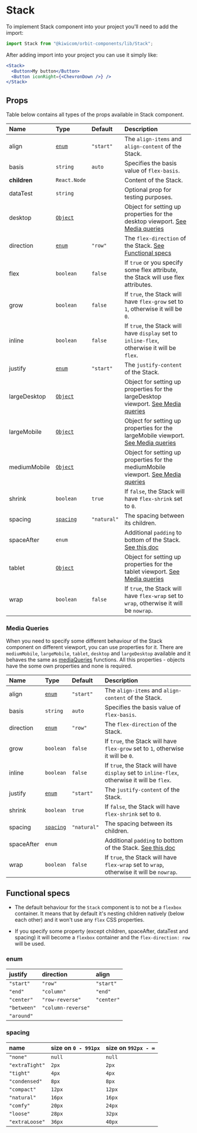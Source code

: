 # Stack
To implement Stack component into your project you'll need to add the import:
```jsx
import Stack from "@kiwicom/orbit-components/lib/Stack";
```
After adding import into your project you can use it simply like:
```jsx
<Stack>
  <Button>My button</Button>
  <Button iconRight={<ChevronDown />} />
</Stack>
```
## Props
Table below contains all types of the props available in Stack component.

| Name          | Type                        | Default      | Description                      |
| :------------ | :-------------------------- | :----------- | :------------------------------- |
| align         | [`enum`](#enum)             | `"start"`    | The `align-items` and `align-content` of the Stack.
| basis         | `string`                    | `auto`       | Specifies the basis value of `flex-basis`.
| **children**  | `React.Node`                |              | Content of the Stack.
| dataTest      | `string`                    |              | Optional prop for testing purposes.
| desktop       | [`Object`](#media-queries)  |              | Object for setting up properties for the desktop viewport. [See Media queries](#media-queries)
| direction     | [`enum`](#enum)             | `"row"`      | The `flex-direction` of the Stack. [See Functional specs](#functional-specs)
| flex          | `boolean`                   | `false`      | If `true` or you specify some flex attribute, the Stack will use flex attributes.
| grow          | `boolean`                   | `false`      | If `true`, the Stack will have `flex-grow` set to `1`, otherwise it will be `0`.
| inline        | `boolean`                   | `false`      | If `true`, the Stack will have `display` set to `inline-flex`, otherwise it will be `flex`.
| justify       | [`enum`](#enum)             | `"start"`    | The `justify-content` of the Stack.
| largeDesktop  | [`Object`](#media-queries)  |              | Object for setting up properties for the largeDesktop viewport. [See Media queries](#media-queries)
| largeMobile   | [`Object`](#media-queries)  |              | Object for setting up properties for the largeMobile viewport. [See Media queries](#media-queries)
| mediumMobile  | [`Object`](#media-queries)  |              | Object for setting up properties for the mediumMobile viewport. [See Media queries](#media-queries)
| shrink        | `boolean`                   | `true`       | If `false`, the Stack will have `flex-shrink` set to `0`.
| spacing       | [`spacing`](#spacing)       | `"natural"`  | The spacing between its children.
| spaceAfter    | `enum`                      |              | Additional `padding` to bottom of the Stack. [See this doc](https://github.com/kiwicom/orbit-components/tree/master/src/common/getSpacingToken)
| tablet        | [`Object`](#media-queries)  |              | Object for setting up properties for the tablet viewport. [See Media queries](#media-queries)
| wrap          | `boolean`                   | `false`      | If `true`, the Stack will have `flex-wrap` set to `wrap`, otherwise it will be `nowrap`.

### Media Queries
When you need to specify some different behaviour of the Stack component on different viewport, you can use properties for it.
There are `mediumMobile`, `largeMobile`, `tablet`, `desktop` and `largeDesktop` available and it behaves the same as [mediaQueries](https://github.com/kiwicom/orbit-components/tree/master/src/utils/mediaQuery) functions.
All this properties - objects have the some own properties and none is required.

| Name          | Type                        | Default      | Description                      |
| :------------ | :-------------------------- | :----------- | :------------------------------- |
| align         | [`enum`](#enum)             | `"start"`    | The `align-items` and `align-content` of the Stack.
| basis         | `string`                    | `auto`       | Specifies the basis value of `flex-basis`.
| direction     | [`enum`](#enum)             | `"row"`      | The `flex-direction` of the Stack.
| grow          | `boolean`                   | `false`      | If `true`, the Stack will have `flex-grow` set to `1`, otherwise it will be `0`.
| inline        | `boolean`                   | `false`      | If `true`, the Stack will have `display` set to `inline-flex`, otherwise it will be `flex`.
| justify       | [`enum`](#enum)             | `"start"`    | The `justify-content` of the Stack.
| shrink        | `boolean`                   | `true`       | If `false`, the Stack will have `flex-shrink` set to `0`.
| spacing       | [`spacing`](#spacing)       | `"natural"`  | The spacing between its children.
| spaceAfter    | `enum`                      |              | Additional `padding` to bottom of the Stack. [See this doc](https://github.com/kiwicom/orbit-components/tree/master/src/common/getSpacingToken)
| wrap          | `boolean`                   | `false`      | If `true`, the Stack will have `flex-wrap` set to `wrap`, otherwise it will be `nowrap`.

## Functional specs
* The default behaviour for the `Stack` component is to not be a `flexbox` container. It means that by default it's nesting children natively (below each other) and it won't use any `flex` CSS properties.

* If you specify some property (except children, spaceAfter, dataTest and spacing) it will become a `flexbox` container and the `flex-direction: row` will be used.

### enum

| justify     | direction           | align       |
| :---------- | :------------------ | :---------- |
| `"start"`   | `"row"`             | `"start"`   |
| `"end"`     | `"column"`          | `"end"`     | 
| `"center"`  | `"row-reverse"`     | `"center"`  |
| `"between"` | `"column-reverse"`  |
| `"around"`  |

### spacing

| name              | size on `0 - 991px` | size on `992px - ∞` |
| :---------------- | :------------------ | :------------------ |
| `"none"`          | `null`              | `null`              |
| `"extraTight"`    | `2px`               | `2px`               |
| `"tight"`         | `4px`               | `4px`               |
| `"condensed"`     | `8px`               | `8px`               |
| `"compact"`       | `12px`              | `12px`              |
| `"natural"`       | `16px`              | `16px`              |
| `"comfy"`         | `20px`              | `24px`              |
| `"loose"`         | `28px`              | `32px`              |
| `"extraLoose"`    | `36px`              | `40px`              |

